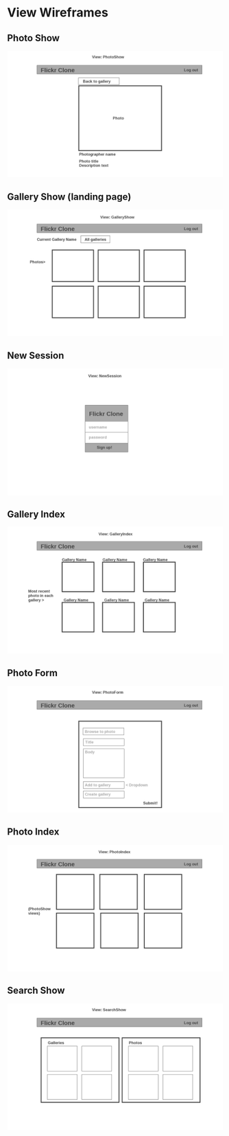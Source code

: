 # View Wireframes

## Photo Show
![photo-show]

## Gallery Show (landing page)
![gallery-show]

## New Session
![new-session]

## Gallery Index
![gallery-index]

## Photo Form
![photo-form]

## Photo Index
![photo-index]

## Search Show
![search-show]

[new-session]: ./wireframes/new_session.png
[photo-show]: ./wireframes/photo_show.png
[gallery-show]: ./wireframes/gallery_show.png
[gallery-index]: ./wireframes/gallery_index.png
[photo-form]: ./wireframes/photo_form.png
[photo-index]: ./wireframes/photo_index.png
[search-show]: ./wireframes/search_show.png
